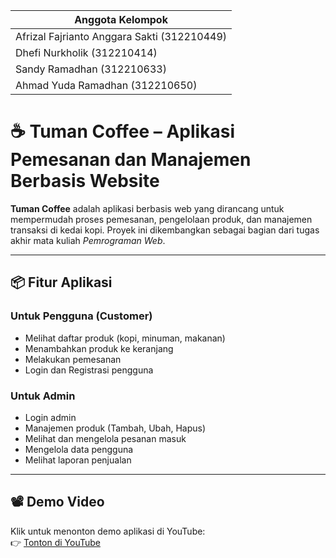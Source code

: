 |  Anggota Kelompok  |
|----------------|
|Afrizal Fajrianto Anggara Sakti (312210449) |
|Dhefi Nurkholik (312210414) |
|Sandy Ramadhan (312210633) |
|Ahmad Yuda Ramadhan (312210650) |


# ☕ Tuman Coffee – Aplikasi Pemesanan dan Manajemen Berbasis Website

**Tuman Coffee** adalah aplikasi berbasis web yang dirancang untuk mempermudah proses pemesanan, pengelolaan produk, dan manajemen transaksi di kedai kopi. Proyek ini dikembangkan sebagai bagian dari tugas akhir mata kuliah *Pemrograman Web*.

---

## 📦 Fitur Aplikasi

### Untuk Pengguna (Customer)
- Melihat daftar produk (kopi, minuman, makanan)
- Menambahkan produk ke keranjang
- Melakukan pemesanan
- Login dan Registrasi pengguna

### Untuk Admin
- Login admin
- Manajemen produk (Tambah, Ubah, Hapus)
- Melihat dan mengelola pesanan masuk
- Mengelola data pengguna
- Melihat laporan penjualan

---

## 📽️ Demo Video

Klik untuk menonton demo aplikasi di YouTube:  
👉 [Tonton di YouTube](https://youtu.be/TSKhReE0pE0)

